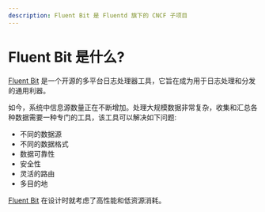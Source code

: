 ```yaml
---
description: Fluent Bit 是 Fluentd 旗下的 CNCF 子项目
---
```


# Fluent Bit 是什么?

​[Fluent Bit](http://fluentbit.io/) 是一个开源的多平台日志处理器工具，它旨在成为用于日志处理和分发的通用利器。

如今，系统中信息源数量正在不断增加。处理大规模数据非常复杂，收集和汇总各种数据需要一种专门的工具，该工具可以解决如下问题:

* 不同的数据源
* 不同的数据格式
* 数据可靠性
* 安全性
* 灵活的路由
* 多目的地

[Fluent Bit](https://fluentbit.io) 在设计时就考虑了高性能和低资源消耗。
